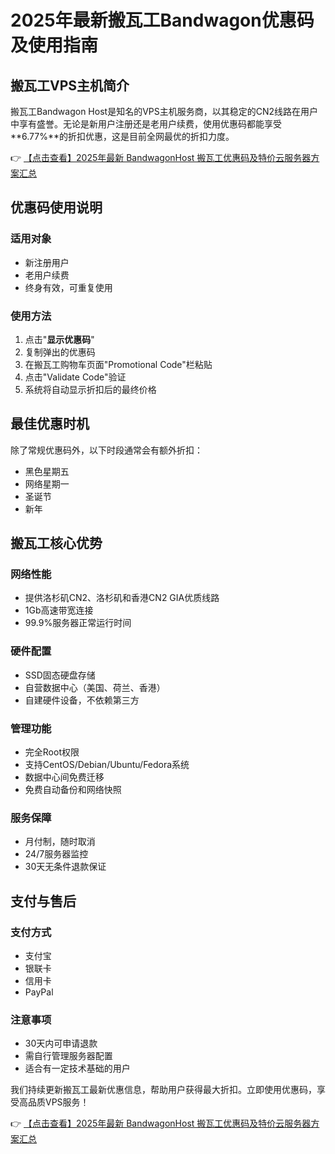 # 2025年最新搬瓦工Bandwagon优惠码及使用指南

## 搬瓦工VPS主机简介

搬瓦工Bandwagon Host是知名的VPS主机服务商，以其稳定的CN2线路在用户中享有盛誉。无论是新用户注册还是老用户续费，使用优惠码都能享受**6.77%**的折扣优惠，这是目前全网最优的折扣力度。

👉 [【点击查看】2025年最新 BandwagonHost 搬瓦工优惠码及特价云服务器方案汇总](https://bit.ly/banwagon)

## 优惠码使用说明

### 适用对象
- 新注册用户
- 老用户续费
- 终身有效，可重复使用

### 使用方法
1. 点击"**显示优惠码**"
2. 复制弹出的优惠码
3. 在搬瓦工购物车页面"Promotional Code"栏粘贴
4. 点击"Validate Code"验证
5. 系统将自动显示折扣后的最终价格

## 最佳优惠时机

除了常规优惠码外，以下时段通常会有额外折扣：
- 黑色星期五
- 网络星期一
- 圣诞节
- 新年

## 搬瓦工核心优势

### 网络性能
- 提供洛杉矶CN2、洛杉矶和香港CN2 GIA优质线路
- 1Gb高速带宽连接
- 99.9%服务器正常运行时间

### 硬件配置
- SSD固态硬盘存储
- 自营数据中心（美国、荷兰、香港）
- 自建硬件设备，不依赖第三方

### 管理功能
- 完全Root权限
- 支持CentOS/Debian/Ubuntu/Fedora系统
- 数据中心间免费迁移
- 免费自动备份和网络快照

### 服务保障
- 月付制，随时取消
- 24/7服务器监控
- 30天无条件退款保证

## 支付与售后

### 支付方式
- 支付宝
- 银联卡
- 信用卡
- PayPal

### 注意事项
- 30天内可申请退款
- 需自行管理服务器配置
- 适合有一定技术基础的用户

我们持续更新搬瓦工最新优惠信息，帮助用户获得最大折扣。立即使用优惠码，享受高品质VPS服务！

👉 [【点击查看】2025年最新 BandwagonHost 搬瓦工优惠码及特价云服务器方案汇总](https://bit.ly/banwagon)